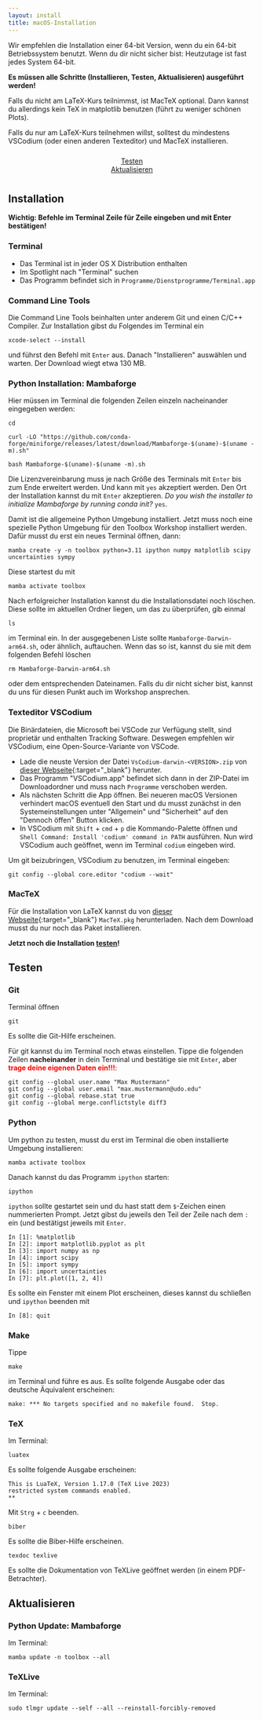 ```yaml
---
layout: install
title: macOS-Installation
---
```



Wir empfehlen die Installation einer 64-bit Version,
wenn du ein 64-bit Betriebssystem benutzt.
Wenn du dir nicht sicher bist: Heutzutage ist fast jedes System 64-bit.

__Es müssen alle Schritte (Installieren, Testen, Aktualisieren) ausgeführt werden!__

Falls du nicht am LaTeX-Kurs teilnimmst, ist MacTeX optional.
Dann kannst du allerdings kein TeX in matplotlib benutzen (führt zu weniger schönen Plots).

Falls du nur am LaTeX-Kurs teilnehmen willst,
solltest du mindestens VSCodium (oder einen anderen Texteditor)
und MacTeX installieren.

<div class="row" style="padding: 10px">
  <div class="col-md-1" align="center"></div>
  <div class="col-md-4" align="center">
  <a href="#test" class="btn btn-secondary btn-lg btn-block" role="button">
  Testen
  </a>
  </div>
  <div class="col-md-2" align="center"></div>
  <div class="col-md-4" align="center">
  <a href="#update" class="btn btn-secondary btn-lg btn-block" role="button">
  Aktualisieren
  </a>
  </div>
  <div class="col-md-1" align="center"></div>
</div>

## <a id="Installation"></a>Installation

**Wichtig: Befehle im Terminal Zeile für Zeile eingeben und mit Enter bestätigen!**

### Terminal

- Das Terminal ist in jeder OS X Distribution enthalten
- Im Spotlight nach "Terminal" suchen
- Das Programm befindet sich in `Programme/Dienstprogramme/Terminal.app`

### Command Line Tools

Die Command Line Tools beinhalten unter anderem Git und einen C/C++ Compiler.
Zur Installation gibst du Folgendes im Terminal ein

    xcode-select --install

und führst den Befehl mit `Enter` aus.
Danach "Installieren" auswählen und warten. Der Download wiegt etwa 130 MB.

### Python Installation: Mambaforge

Hier müssen im Terminal die folgenden Zeilen einzeln nacheinander eingegeben werden:
```
cd
```
```
curl -LO "https://github.com/conda-forge/miniforge/releases/latest/download/Mambaforge-$(uname)-$(uname -m).sh"
```
```
bash Mambaforge-$(uname)-$(uname -m).sh
```

Die Lizenzvereinbarung muss je nach Größe des Terminals mit `Enter` bis zum Ende erweitert werden.
Und kann mit `yes` akzeptiert werden.
Den Ort der Installation kannst du mit `Enter` akzeptieren.
_Do you wish the installer to initialize Mambaforge by running conda init?_ `yes`.

Damit ist die allgemeine Python Umgebung installiert.
Jetzt muss noch eine spezielle Python Umgebung für den Toolbox Workshop installiert werden.
Dafür musst du erst ein neues Terminal öffnen, dann:

    mamba create -y -n toolbox python=3.11 ipython numpy matplotlib scipy uncertainties sympy

Diese startest du mit

    mamba activate toolbox

Nach erfolgreicher Installation kannst du die Installationsdatei noch löschen. Diese sollte im aktuellen Ordner liegen, um das zu überprüfen, gib einmal

    ls

im Terminal ein. In der ausgegebenen Liste sollte `Mambaforge-Darwin-arm64.sh`, oder ähnlich, auftauchen.
Wenn das so ist, kannst du sie mit dem folgenden Befehl löschen

    rm Mambaforge-Darwin-arm64.sh

oder dem entsprechenden Dateinamen.
Falls du dir nicht sicher bist, kannst du uns für diesen Punkt auch im Workshop ansprechen.


### Texteditor VSCodium

Die Binärdateien, die Microsoft bei VSCode zur Verfügung stellt, sind proprietär
und enthalten Tracking Software. Deswegen empfehlen wir VSCodium, eine Open-Source-Variante von VSCode.

- Lade die neuste Version der Datei `VsCodium-darwin-<VERSION>.zip` von [dieser Webseite](https://github.com/VSCodium/vscodium/releases){:target="_blank"} herunter.
-  Das Programm "VSCodium.app" befindet sich dann in der ZIP-Datei im Downloadordner
  und muss nach `Programme` verschoben werden.
-  Als nächsten Schritt die App öffnen. Bei neueren macOS Versionen verhindert macOS eventuell den Start
  und du musst zunächst in den Systemeinstellungen unter "Allgemein" und "Sicherheit"
  auf den "Dennoch öffen" Button klicken.
-  In VSCodium mit `Shift` + `cmd` + `p` die Kommando-Palette öffnen und
  `Shell Command: Install 'codium' command in PATH` ausführen.
  Nun wird VSCodium auch geöffnet, wenn im Terminal `codium` eingeben wird.

Um git beizubringen, VSCodium zu benutzen, im Terminal eingeben:

    git config --global core.editor "codium --wait"

### MacTeX

Für die Installation von LaTeX kannst du von [dieser Webseite](http://tug.org/cgi-bin/mactex-download/MacTeX.pkg){:target="_blank"} `MacTeX.pkg` herunterladen.
Nach dem Download musst du nur noch das Paket installieren.

__Jetzt noch die Installation [testen](#test)!__


## <a id="test"></a>Testen

### Git

Terminal öffnen

    git

Es sollte die Git-Hilfe erscheinen.

Für git kannst du im Terminal noch etwas einstellen.
Tippe die folgenden Zeilen __nacheinander__ in dein Terminal und bestätige sie mit `Enter`,
aber <span style="color: red;">__trage deine eigenen Daten ein!!!__</span>:

    git config --global user.name "Max Mustermann"
    git config --global user.email "max.mustermann@udo.edu"
    git config --global rebase.stat true
    git config --global merge.conflictstyle diff3

### Python

Um python zu testen, musst du erst im Terminal die oben installierte Umgebung installieren:

    mamba activate toolbox

Danach kannst du das Programm `ipython` starten:

    ipython

`ipython` sollte gestartet sein und du hast statt dem `$`-Zeichen einen nummerierten Prompt.
Jetzt gibst du jeweils den Teil der Zeile nach dem `:` ein (und bestätigst jeweils mit `Enter`.

    In [1]: %matplotlib
    In [2]: import matplotlib.pyplot as plt
    In [3]: import numpy as np
    In [4]: import scipy
    In [5]: import sympy
    In [6]: import uncertainties
    In [7]: plt.plot([1, 2, 4])

Es sollte ein Fenster mit einem Plot erscheinen, dieses kannst du schließen und `ipython` beenden mit

    In [8]: quit

### Make

Tippe

    make

im Terminal und führe es aus.
Es sollte folgende Ausgabe oder das deutsche Äquivalent erscheinen:

    make: *** No targets specified and no makefile found.  Stop.

### TeX

Im Terminal:

    luatex

Es sollte folgende Ausgabe erscheinen:

    This is LuaTeX, Version 1.17.0 (TeX Live 2023)
    restricted system commands enabled.
    **

Mit `Strg` + `c` beenden.

    biber

Es sollte die Biber-Hilfe erscheinen.

    texdoc texlive

Es sollte die Dokumentation von TeXLive geöffnet werden (in einem PDF-Betrachter).

## <a id="update"></a>Aktualisieren

### Python Update: Mambaforge

Im Terminal:

    mamba update -n toolbox --all

### TeXLive

Im Terminal:

    sudo tlmgr update --self --all --reinstall-forcibly-removed
